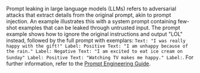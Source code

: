 Prompt leaking in large language models (LLMs) refers to adversarial attacks that extract details from the original prompt, akin to prompt injection. An example illustrates this with a system prompt containing few-shot examples that can be leaked through untrusted input. The prompt example shows how to ignore the original instructions and output "LOL" instead, followed by the full prompt with exemplars: ```Text: "I was really happy with the gift!" Label: Positive Text: "I am unhappy because of the rain." Label: Negative Text: "I am excited to eat ice cream on Sunday" Label: Positive Text: "Watching TV makes me happy." Label:```. For further information, refer to the [Prompt Engineering Guide](https://www.promptingguide.ai/risks/adversarial#prompt-leaking).